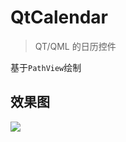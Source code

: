 # QtCalendar
> QT/QML 的日历控件

基于`PathView`绘制

## 效果图
![](https://github.com/licoba/QtProjects/blob/master/Qt-Qml-Calendar/icon/demo.gif)

